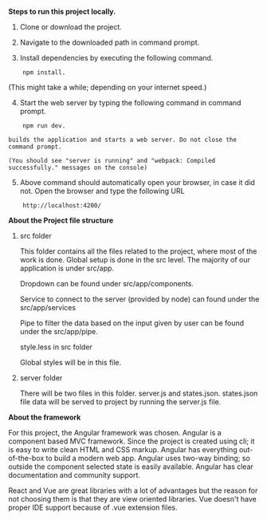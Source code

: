 
**Steps to run this project locally.**

1. Clone or download the project.

2. Navigate to the downloaded path in command prompt.

3. Install dependencies by executing the following command.

```
    npm install.
```
   (This might take a while; depending on your internet speed.)

4. Start the web server by typing the following command in command prompt.

```
    npm run dev.    
```
    builds the application and starts a web server. Do not close the command prompt.

    (You should see "server is running" and "webpack: Compiled successfully." messages on the console)    

5. Above command should automatically open your browser, in case it did not. Open the         browser and type the following URL 
```    
    http://localhost:4200/
```


**About the Project file structure**

1. src folder

    This folder contains all the files related to the project, where most of the work is done. Global setup is done in the src level. The majority of our application is under src/app.

    Dropdown can be found under src/app/components.

    Service to connect to the server (provided by node) can found under the src/app/services

    Pipe to filter the data based on the input given by user can be found under the src/app/pipe.

    style.less in src folder

    Global styles will be in this file.    

2. server folder 

    There will be two files in this folder. server.js and states.json. states.json file data will be served to project by running the server.js file.



**About the framework**

For this project, the Angular framework was chosen. Angular is a component based MVC framework. Since the project is created using cli; it is easy to write clean HTML and CSS markup. Angular has everything out-of-the-box to build a modern web app. Angular uses two-way binding; so outside the component selected state is easily available.
Angular has clear documentation and community support. 

React and Vue are great libraries with a lot of advantages but the reason for not choosing them is that they are view oriented libraries. Vue doesn't have proper IDE support because of .vue extension files.